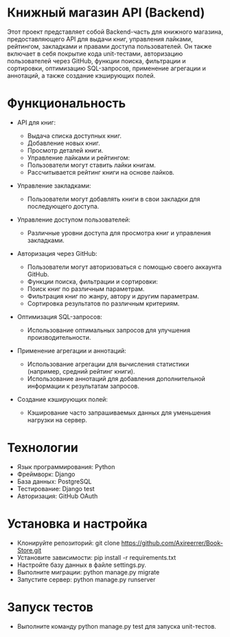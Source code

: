 # Книжный магазин API (Backend)

Этот проект представляет собой Backend-часть для книжного магазина, предоставляющего API для выдачи книг, управления лайками, рейтингом, закладками и правами доступа пользователей.
Он также включает в себя покрытие кода unit-тестами, авторизацию пользователей через GitHub, функции поиска, фильтрации и сортировки, оптимизацию SQL-запросов, применение агрегации и аннотаций, а также создание кэширующих полей.

# Функциональность 

- API для книг:
  
   - Выдача списка доступных книг.
   - Добавление новых книг.
   - Просмотр деталей книги.
   - Управление лайками и рейтингом:
   - Пользователи могут ставить лайки книгам.
   - Рассчитывается рейтинг книги на основе лайков.
     
- Управление закладками:
  
   - Пользователи могут добавлять книги в свои закладки для последующего доступа.
     
- Управление доступом пользователей:
  
   - Различные уровни доступа для просмотра книг и управления закладками.
     
- Авторизация через GitHub:
  
   - Пользователи могут авторизоваться с помощью своего аккаунта GitHub.
   - Функции поиска, фильтрации и сортировки:
   - Поиск книг по различным параметрам.
   - Фильтрация книг по жанру, автору и другим параметрам.
   - Сортировка результатов по различным критериям.
     
- Оптимизация SQL-запросов:
  
   - Использование оптимальных запросов для улучшения производительности.
     
- Применение агрегации и аннотаций:
  
   - Использование агрегации для вычисления статистики (например, средний рейтинг книги).
   - Использование аннотаций для добавления дополнительной информации к результатам запросов.
     
- Создание кэширующих полей:
  
   - Кэширование часто запрашиваемых данных для уменьшения нагрузки на сервер.
    
# Технологии

   - Язык программирования: Python
   - Фреймворк: Django
   - База данных: PostgreSQL
   - Тестирование: Django test
   - Авторизация: GitHub OAuth

# Установка и настройка

   - Клонируйте репозиторий: git clone https://github.com/Axireerrer/Book-Store.git
   - Установите зависимости: pip install -r requirements.txt
   - Настройте базу данных в файле settings.py.
   - Выполните миграции: python manage.py migrate
   - Запустите сервер: python manage.py runserver
    
# Запуск тестов

   - Выполните команду python manage.py test для запуска unit-тестов.
